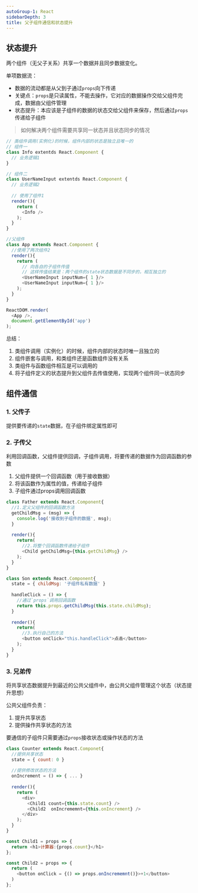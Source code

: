 ```yaml
---
autoGroup-1: React
sidebarDepth: 3
title: 父子组件通信和状态提升
---
```


## 状态提升
两个组件（无父子关系）共享一个数据并且同步数据变化。

单项数据流：
- 数据的流动都是从父到子通过`props`向下传递
- 关键点：`props`是只读属性，不能去操作，它对应的数据操作交给父组件完成，数据由父组件管理
- 状态提升：本应该是子组件的数据的状态交给父组件来保存，然后通过`props`传递给子组件

> 如何解决两个组件需要共享同一状态并且状态同步的情况

```javascript
// 类组件调用(实例化)的时候，组件内部的状态是独立且唯一的
// 组件一
class Info extentds React.Component { 
  // 业务逻辑1 
}

// 组件二
class UserNameInput extentds React.Component {
  // 业务逻辑2
  
  // 使用了组件1
  render(){
    return (
      <Info />
    );
  }
}

//父组件
class App extends React.Component { 
  //使用了两次组件2
  render(){
    return (
      // 向各自的子组件传值
      // 这样传值结果是：两个组件的state状态数据是不同步的，相互独立的
      <UserNameInput inputNum={ 1 }/>
      <UserNameInput inputNum={ 1 }/>
    );
  }
}

ReactDOM.render(
  <App />,
  document.getElementById('app')
);
```

总结：
1. 类组件调用（实例化）的时候，组件内部的状态时唯一且独立的
2. 组件嵌套与调用，和类组件还是函数组件没有关系
3. 类组件与函数组件相互是可以调用的
4. 将子组件定义的状态提升到父组件去传值使用，实现两个组件同一状态同步

## 组件通信
### 1. 父传子
提供要传递的`state`数据，在子组件绑定属性即可

### 2. 子传父
利用回调函数，父组件提供回调，子组件调用，将要传递的数据作为回调函数的参数
1. 父组件提供一个回调函数（用于接收数据）
2. 将该函数作为属性的值，传递给子组件
3. 子组件通过props调用回调函数
```javascript
class Father extends React.Component{
  //1.定义父组件的回调函数方法
  getChildMsg = (msg) => {
    console.log('接收到子组件的数据', msg);
  }
  
  render(){
    return(
      //2.将整个回调函数传递给子组件
      <Child getChildMsg={this.getChildMsg} />
    );
  }
}

class Son extends React.Component{
  state = { childMsg: '子组件私有数据' }
  
  handleClick = () => {
    //通过`props`调用回调函数
    return this.props.getChildMsg(this.state.childMsg);
  }
  
  render(){
    return(
      //3.执行自己的方法
      <button onClick="this.handleClick">点击</button>
    );
  }
}
```

### 3. 兄弟传
将共享状态数据提升到最近的公共父组件中，由公共父组件管理这个状态（状态提升思想）

公共父组件负责：
1. 提升共享状态
2. 提供操作共享状态的方法

要通信的子组件只需要通过`props`接收状态或操作状态的方法
```javascript
class Counter extends React.Componet{
  //提供共享状态
  state = { count: 0 }
  
  //提供修改状态的方法
  onIncrement = () => { ... }
  
  render(){
    return (
      <div>
        <Child1 count={this.state.count} />
        <Child2  onIncrememnt={this.onIncrement} />
      </div>
    );
  }
}

const Child1 = props => { 
  return <h1>计算器:{props.count}</h1> 
};

const Child2 = props => { 
  return (
    <button onClick = {() => props.onIncrememnt()}>+1</button>
  )
};
```
